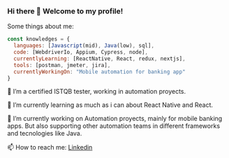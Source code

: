 ### Hi there 👋 Welcome to my profile!
Some things about me: 

```javascript
const knowledges = {
  languages: [Javascript(mid), Java(low), sql],
  code: [WebdriverIo, Appium, Cypress, node],
  currentlyLearning: [ReactNative, React, redux, nextjs],
  tools: [postman, jmeter, jira],
  currentlyWorkingOn: "Mobile automation for banking app"
} 
```
 
🔭 I’m a certified ISTQB tester, working in automation proyects. 

🌱 I’m currently learning as much as i can about React Native and React. 

🔭 I’m currently working on Automation proyects, mainly for mobile banking apps. But also supporting other automation teams in different frameworks and tecnologies like Java. 

📫 How to reach me: [Linkedin](https://www.linkedin.com/in/gabriel-bori-b24655a9/)


<!--
**gabrielbori/gabrielbori** is a ✨ _special_ ✨ repository because its `README.md` (this file) appears on your GitHub profile.

Here are some ideas to get you started:

- 🔭 I’m currently working on ...
- 🌱 I’m currently learning ...
- 👯 I’m looking to collaborate on ...
- 🤔 I’m looking for help with ...
- 💬 Ask me about ...
- 📫 How to reach me: ...
- 😄 Pronouns: ...
- ⚡ Fun fact: ...
-->
